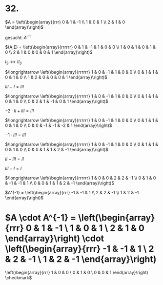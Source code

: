 # 32.

$A = \left(\begin{array}{rrr}
0 & 1 & -1 \\
1 & 0 & 1 \\
2 & 1 & 0
\end{array}\right)$

gesucht: $A^{-1}$

$(A,E) = \left(\begin{array}{rrrrrr}
0 & 1 & -1 & 1 & 0 & 0 \\
1 & 0 & 1 & 0 & 1 & 0 \\
2 & 1 & 0 & 0 & 0 & 1
\end{array}\right)$

$I_S \leftrightarrow II_S$

$\longrightarrow \left(\begin{array}{rrrrrr}
1 & 0 & -1 & 1 & 0 & 0 \\
0 & 1 & 1 & 0 & 1 & 0 \\
1 & 2 & 0 & 0 & 0 & 1
\end{array}\right)$

$III - I = III$

$\longrightarrow \left(\begin{array}{rrrrrr}
1 & 0 & -1 & 1 & 0 & 0 \\
0 & 1 & 1 & 0 & 1 & 0 \\
0 & 2 & 1 & -1 & 0 & 1
\end{array}\right)$

$-2 \cdot II + III = III$

$\longrightarrow \left(\begin{array}{rrrrrr}
1 & 0 & -1 & 1 & 0 & 0 \\
0 & 1 & 1 & 0 & 1 & 0 \\
0 & 0 & -1 & -1 & -2 & 1
\end{array}\right)$

$-1 \cdot III = III$

$\longrightarrow \left(\begin{array}{rrrrrr}
1 & 0 & -1 & 1 & 0 & 0 \\
0 & 1 & 1 & 0 & 1 & 0 \\
0 & 0 & 1 & 1 & 2 & -1
\end{array}\right)$

$II - III = II$

$III + I = I$

$\longrightarrow \left(\begin{array}{rrrrrr}
1 & 0 & 0 & 2 & 2 & -1 \\
0 & 1 & 0 & -1 & -1 & 1 \\
0 & 0 & 1 & 1 & 2 & -1
\end{array}\right)$

$A^{-1} =
\left(\begin{array}{rrr}
-1 & -1 & 1 \\
2 & 2 & -1 \\
1 & 2 & -1
\end{array}\right)$

$A \cdot A^{-1} =
\left(\begin{array}{rrr}
0 & 1 & -1 \\
1 & 0 & 1 \\
2 & 1 & 0
\end{array}\right)
\cdot
\left(\begin{array}{rrr}
-1 & -1 & 1 \\
2 & 2 & -1 \\
1 & 2 & -1
\end{array}\right)
=
\left(\begin{array}{rrr}
1 & 0 & 0 \\
0 & 1 & 0 \\
0 & 0 & 1
\end{array}\right)
\checkmark$

